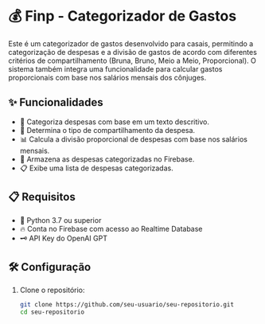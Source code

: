 # 💰 Finp - Categorizador de Gastos

Este é um categorizador de gastos desenvolvido para casais, permitindo a categorização de despesas e a divisão de gastos de acordo com diferentes critérios de compartilhamento (Bruna, Bruno, Meio a Meio, Proporcional). O sistema também integra uma funcionalidade para calcular gastos proporcionais com base nos salários mensais dos cônjuges.

## ✨ Funcionalidades

- 📝 Categoriza despesas com base em um texto descritivo.
- 🔄 Determina o tipo de compartilhamento da despesa.
- 📊 Calcula a divisão proporcional de despesas com base nos salários mensais.
- 💾 Armazena as despesas categorizadas no Firebase.
- 📋 Exibe uma lista de despesas categorizadas.

## 📋 Requisitos

- 🐍 Python 3.7 ou superior
- 🔥 Conta no Firebase com acesso ao Realtime Database
- 🗝️ API Key do OpenAI GPT

## 🛠️ Configuração

1. Clone o repositório:
   ```sh
   git clone https://github.com/seu-usuario/seu-repositorio.git
   cd seu-repositorio
